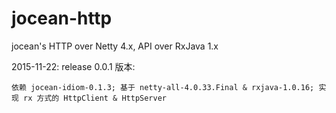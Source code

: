 jocean-http
============

jocean's HTTP over Netty 4.x, API over RxJava 1.x

2015-11-22: release 0.0.1 版本:
    
    依赖 jocean-idiom-0.1.3; 基于 netty-all-4.0.33.Final & rxjava-1.0.16; 实现 rx 方式的 HttpClient & HttpServer
    
